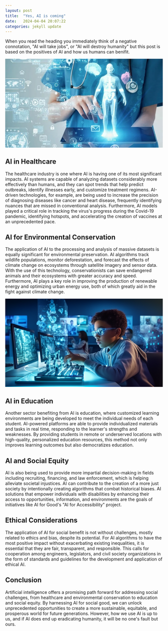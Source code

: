 ```yaml
---
layout: post
title:  "Yes, AI is coming"
date:   2024-04-04 20:07:22
categories: jekyll update
---
```


When you read the heading you immediately think of a negative connotation, "AI will take jobs", or "AI will destroy humanity" but this post is based on the positives of AI and how us humans can benifit.

 ![AI in Healthcare](/assets/Images/Healthcare.jpg)

## AI in Healthcare

The healthcare industry is one where AI is having one of its most significant impacts. AI systems are capable of analyzing datasets considerably more effectively than humans, and they can spot trends that help predict outbreaks, identify illnesses early, and customize treatment regimens. AI-driven technologies, for example, are being used to increase the precision of diagnosing diseases like cancer and heart disease, frequently identifying nuances that are missed in conventional analysis. Furthermore, AI models played a critical role in tracking the virus's progress during the Covid-19 pandemic, identifying hotspots, and accelerating the creation of vaccines at an unprecedented pace.

## AI for Environmental Conservation

The application of AI to the processing and analysis of massive datasets is equally significant for environmental preservation. AI algorithms track wildlife populations, monitor deforestation, and forecast the effects of climate change on ecosystems through satellite imagery and sensor data. With the use of this technology, conservationists can save endangered animals and their ecosystems with greater accuracy and speed. Furthermore, AI plays a key role in improving the production of renewable energy and optimizing urban energy use, both of which greatly aid in the fight against climate change.

 ![AI in Education](/assets/Images/Education.png)

## AI in Education

Another sector benefiting from AI is education, where customized learning environments are being developed to meet the individual needs of each student. AI-powered platforms are able to provide individualized materials and tasks in real time, responding to the learner's strengths and weaknesses. By providing students in remote or underserved locations with high-quality, personalized education resources, this method not only improves learning outcomes but also democratizes education.

## AI and Social Equity

AI is also being used to provide more impartial decision-making in fields including recruiting, financing, and law enforcement, which is helping alleviate societal injustices. AI can contribute to the creation of a more just society by intentionally creating algorithms that combat historical biases. AI solutions that empower individuals with disabilities by enhancing their access to opportunities, information, and environments are the goals of initiatives like AI for Good's "AI for Accessibility" project.

## Ethical Considerations

The application of AI for social benefit is not without challenges, mostly related to ethics and bias, despite its potential. For AI algorithms to have the most positive impact without exacerbating existing inequalities, it is essential that they are fair, transparent, and responsible. This calls for cooperation among engineers, legislators, and civil society organizations in the form of standards and guidelines for the development and application of ethical AI.

## Conclusion

Artificial intelligence offers a promising path forward for addressing social challenges, from healthcare and environmental conservation to education and social equity. By harnessing AI for social good, we can unlock unprecedented opportunities to create a more sustainable, equitable, and prosperous world for future generations. However, how we use AI is up to us, and if AI does end up eradicating humanity, it will be no one's fault but ours.
